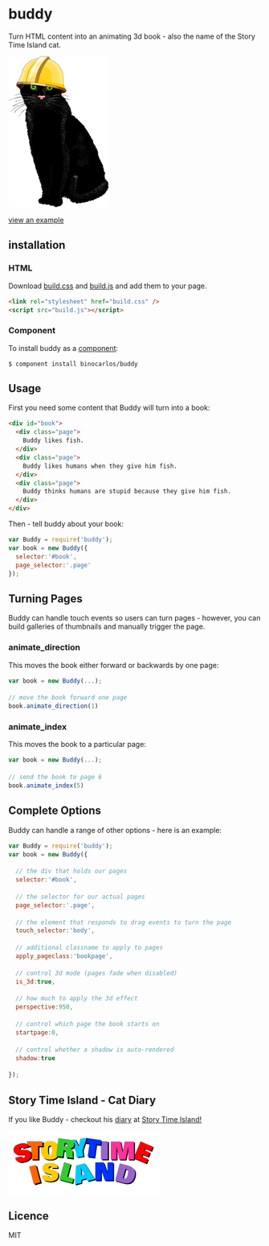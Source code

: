 buddy
=====

Turn HTML content into an animating 3d book - also the name of the Story Time Island cat.

[![Buddy the cat](assets/buddy.png)](http://www.storytimeisland.com/cat.html)

[view an example](http://binocarlos.github.io/budddy)

## installation

### HTML

Download [build.css](https://raw.github.com/binocarlos/buddy/master/build/build.css) and [build.js](https://raw.github.com/binocarlos/buddy/master/build/build.js) and add them to your page.

```html
<link rel="stylesheet" href="build.css" />
<script src="build.js"></script>
```

### Component

To install buddy as a [component](https://github.com/component/component):

	$ component install binocarlos/buddy

## Usage

First you need some content that Buddy will turn into a book:

```html
<div id="book">
  <div class="page">
    Buddy likes fish.
  </div>
  <div class="page">
    Buddy likes humans when they give him fish.
  </div>
  <div class="page">
    Buddy thinks humans are stupid because they give him fish.
  </div>
</div>
```

Then - tell buddy about your book:

```js
var Buddy = require('buddy');
var book = new Buddy({
  selector:'#book',
  page_selector:'.page'
});
```

## Turning Pages

Buddy can handle touch events so users can turn pages - however, you can build galleries of thumbnails and manually trigger the page.

### animate_direction

This moves the book either forward or backwards by one page:

```js
var book = new Buddy(...);

// move the book forward one page
book.animate_direction(1)
```

### animate_index

This moves the book to a particular page:

```js
var book = new Buddy(...);

// send the book to page 6
book.animate_index(5)
```

## Complete Options

Buddy can handle a range of other options - here is an example:

```js
var Buddy = require('buddy');
var book = new Buddy({

  // the div that holds our pages
  selector:'#book',

  // the selector for our actual pages
  page_selector:'.page',

  // the element that responds to drag events to turn the page
  touch_selector:'body',

  // additional classname to apply to pages
  apply_pageclass:'bookpage',

  // control 3d mode (pages fade when disabled)
  is_3d:true,

  // how much to apply the 3d effect
  perspective:950,

  // control which page the book starts on
  startpage:0,

  // control whether a shadow is auto-rendered
  shadow:true

});
```

## Story Time Island - Cat Diary

If you like Buddy - checkout his [diary](http://www.storytimeisland.com/cat.html) at [Story Time Island!](http://www.storytimeisland.com)

[<img src="assets/logo.png" width=300 />](http://www.storytimeisland.com)

## Licence

MIT